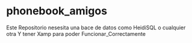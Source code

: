 # phonebook_amigos
Este Repositorio nesesita una bace de datos como HeidiSQL o cualquier otra
Y  tener Xamp para poder Funcionar_Correctamente
